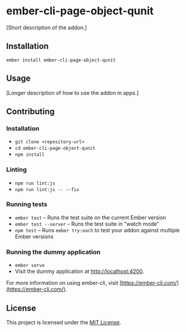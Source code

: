 ember-cli-page-object-qunit
==============================================================================

[Short description of the addon.]

Installation
------------------------------------------------------------------------------

```
ember install ember-cli-page-object-qunit
```


Usage
------------------------------------------------------------------------------

[Longer description of how to use the addon in apps.]


Contributing
------------------------------------------------------------------------------

### Installation

* `git clone <repository-url>`
* `cd ember-cli-page-object-qunit`
* `npm install`

### Linting

* `npm run lint:js`
* `npm run lint:js -- --fix`

### Running tests

* `ember test` – Runs the test suite on the current Ember version
* `ember test --server` – Runs the test suite in "watch mode"
* `npm test` – Runs `ember try:each` to test your addon against multiple Ember versions

### Running the dummy application

* `ember serve`
* Visit the dummy application at [http://localhost:4200](http://localhost:4200).

For more information on using ember-cli, visit [https://ember-cli.com/](https://ember-cli.com/).

License
------------------------------------------------------------------------------

This project is licensed under the [MIT License](LICENSE.md).
